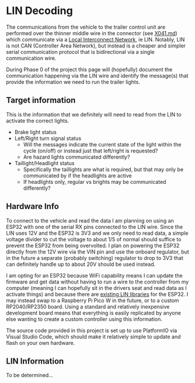 # LIN Decoding

The communications from the vehicle to the trailer control unit are performed over the thinner middle wire in the connector (see [X041.md](./X041.md)) which communicate via a [Local Interconnect Network](https://en.wikipedia.org/wiki/Local_Interconnect_Network), ie LIN. Notably, LIN is not CAN (Controller Area Network), but instead is a cheaper and simpler serial communication protocol that is bidirectional via a single communication wire.

During Phase 0 of the project this page will (hopefully) document the communication happening via the LIN wire and identify the message(s) that provide the information we need to run the trailer lights.

## Target information

This is the information that we definitely will need to read from the LIN to activate the correct lights.

- Brake light status
- Left/Right turn signal status
    - Will the messages indicate the current state of the light within the cycle (on/off) or instead just that left/right is requested?
    - Are hazard lights communicated differently?
- Taillight/Headlight status
    - Specifically the taillights are what is required, but that may only be communicated by if the headlights are active
    - If headlights only, regular vs brights may be communicated differently?

## Hardware Info

To connect to the vehicle and read the data I am planning on using an ESP32 with one of the serial RX pins connected to the LIN wire. Since the LIN uses 12V and the ESP32 is 3V3 and we only need to read data, a simple voltage divider to cut the voltage to about 1/5 of normal should suffice to prevent the ESP32 from being overvolted. I plan on powering the ESP32 directly from the 12V wire via the VIN pin and use the onboard regulator, but in the future a separate (probably switching) regulator to drop to 3V3 that can definitely handle up to about 20V should be used instead. 

I am opting for an ESP32 because WiFi capability means I can update the firmware and get data without having to run a wire to the controller from my computer (meaning I can hopefully sit in the drivers seat and read data as I activate things) and because there are [existing LIN libraries](https://github.com/iDoka/awesome-linbus) for the ESP32. I may instead swap to a Raspberry Pi Pico W in the future, or to a custom RP2040/RP2350 board. Using a standard and relatively inexpensive development board means that everything is easily replicated by anyone else wanting to create a custom controller using this information.

The source code provided in this project is set up to use PlatformIO via Visual Studio Code, which should make it relatively simple to update and flash on your own hardware.

## LIN Information

To be determined...